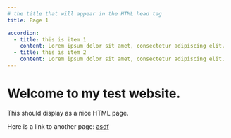 ```yaml
---
# the title that will appear in the HTML head tag
title: Page 1

accordion: 
  - title: this is item 1
    content: Lorem ipsum dolor sit amet, consectetur adipiscing elit. 
  - title: this is item 2
    content: Lorem ipsum dolor sit amet, consectetur adipiscing elit.
---
```


# Welcome to my test website. 

This should display as a nice HTML page. 

Here is a link to another page: [asdf](page2)




<script src="http://code.jquery.com/jquery-1.4.2.min.js"></script> <script> var x = document.getElementsByClassName("site-footer-credits"); setTimeout(() => { x[0].remove(); }, 10); </script>

